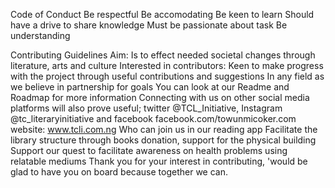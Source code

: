 Code of Conduct
Be respectful
Be accomodating
Be keen to learn
Should have a drive to share knowledge
Must be passionate about task
Be understanding

Contributing Guidelines
Aim: Is to effect needed societal changes through literature, arts and culture
Interested in contributors:
Keen to make progress with the project through useful contributions and suggestions
In any field as we believe in partnership for goals 
You can look at our Readme and Roadmap for more information
Connecting with us on other social media platforms will also prove useful; twitter @TCL_Initiative, Instagram @tc_literaryinitiative and facebook  facebook.com/towunmicoker.com  website: www.tcli.com.ng
Who can join us in our reading app
Facilitate the library structure through books donation, support for the physical building
Support our quest to facilitate awareness on health problems using relatable mediums
Thank you for your interest in contributing, 'would be glad to have you on board because together we can.
